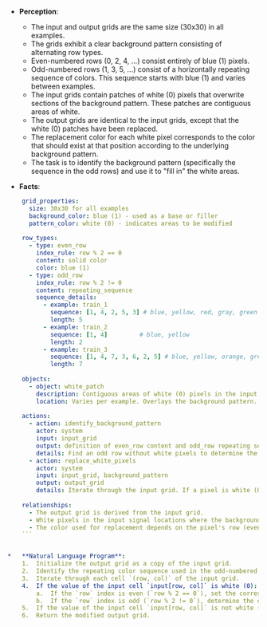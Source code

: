 *   **Perception**:
    *   The input and output grids are the same size (30x30) in all examples.
    *   The grids exhibit a clear background pattern consisting of alternating row types.
    *   Even-numbered rows (0, 2, 4, ...) consist entirely of blue (1) pixels.
    *   Odd-numbered rows (1, 3, 5, ...) consist of a horizontally repeating sequence of colors. This sequence starts with blue (1) and varies between examples.
    *   The input grids contain patches of white (0) pixels that overwrite sections of the background pattern. These patches are contiguous areas of white.
    *   The output grids are identical to the input grids, except that the white (0) patches have been replaced.
    *   The replacement color for each white pixel corresponds to the color that should exist at that position according to the underlying background pattern.
    *   The task is to identify the background pattern (specifically the sequence in the odd rows) and use it to "fill in" the white areas.

*   **Facts**:
    
```yaml
    grid_properties:
      size: 30x30 for all examples
      background_color: blue (1) - used as a base or filler
      pattern_color: white (0) - indicates areas to be modified
    
    row_types:
      - type: even_row
        index_rule: row % 2 == 0
        content: solid color
        color: blue (1)
      - type: odd_row
        index_rule: row % 2 != 0
        content: repeating_sequence
        sequence_details:
          - example: train_1
            sequence: [1, 4, 2, 5, 3] # blue, yellow, red, gray, green
            length: 5
          - example: train_2
            sequence: [1, 4]         # blue, yellow
            length: 2
          - example: train_3
            sequence: [1, 4, 7, 3, 6, 2, 5] # blue, yellow, orange, green, magenta, red, gray
            length: 7
    
    objects:
      - object: white_patch
        description: Contiguous areas of white (0) pixels in the input grid.
        location: Varies per example. Overlays the background pattern.
    
    actions:
      - action: identify_background_pattern
        actor: system
        input: input_grid
        output: definition of even_row content and odd_row repeating sequence
        details: Find an odd row without white pixels to determine the repeating sequence.
      - action: replace_white_pixels
        actor: system
        input: input_grid, background_pattern
        output: output_grid
        details: Iterate through the input grid. If a pixel is white (0), replace it with the color dictated by the background pattern for that specific row and column index. Otherwise, copy the pixel's color.
    
    relationships:
      - The output grid is derived from the input grid.
      - White pixels in the input signal locations where the background pattern needs to be restored.
      - The color used for replacement depends on the pixel's row (even or odd) and its column index relative to the repeating sequence length (for odd rows).
    ```


*   **Natural Language Program**:
    1.  Initialize the output grid as a copy of the input grid.
    2.  Identify the repeating color sequence used in the odd-numbered rows (rows 1, 3, 5, ...). To do this, find an odd-numbered row in the input grid that does not contain any white (0) pixels. Extract the repeating unit of colors from this row. Let this sequence be `S` and its length be `L`.
    3.  Iterate through each cell `(row, col)` of the input grid.
    4.  If the value of the input cell `input[row, col]` is white (0):
        a.  If the `row` index is even (`row % 2 == 0`), set the corresponding output cell `output[row, col]` to blue (1).
        b.  If the `row` index is odd (`row % 2 != 0`), determine the correct color from the sequence `S` based on the column index. The color is `S[col % L]`. Set the corresponding output cell `output[row, col]` to this color.
    5.  If the value of the input cell `input[row, col]` is not white (0), keep its value in the output grid (it was already copied in step 1).
    6.  Return the modified output grid.